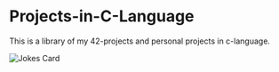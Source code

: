 # Projects-in-C-Language

This is a library of my 42-projects and personal projects in c-language. 




<!-- HTML -->
<img src="https://readme-jokes.vercel.app/api?&theme=calm&align=center" alt="Jokes Card" />
